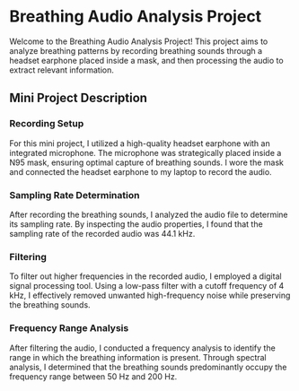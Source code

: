 # Breathing Audio Analysis Project

Welcome to the Breathing Audio Analysis Project! This project aims to analyze breathing patterns by recording breathing sounds through a headset earphone placed inside a mask, and then processing the audio to extract relevant information.

## Mini Project Description

### Recording Setup
For this mini project, I utilized a high-quality headset earphone with an integrated microphone. The microphone was strategically placed inside a N95 mask, ensuring optimal capture of breathing sounds. I wore the mask and connected the headset earphone to my laptop to record the audio.

### Sampling Rate Determination
After recording the breathing sounds, I analyzed the audio file to determine its sampling rate. By inspecting the audio properties, I found that the sampling rate of the recorded audio was 44.1 kHz.

### Filtering
To filter out higher frequencies in the recorded audio, I employed a digital signal processing tool. Using a low-pass filter with a cutoff frequency of 4 kHz, I effectively removed unwanted high-frequency noise while preserving the breathing sounds.

### Frequency Range Analysis
After filtering the audio, I conducted a frequency analysis to identify the range in which the breathing information is present. Through spectral analysis, I determined that the breathing sounds predominantly occupy the frequency range between 50 Hz and 200 Hz.

